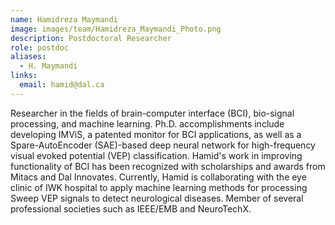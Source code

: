 ```yaml
---
name: Hamidreza Maymandi
image: images/team/Hamidreza_Maymandi_Photo.png
description: Postdoctoral Researcher
role: postdoc
aliases:
  - H. Maymandi
links:
  email: hamid@dal.ca
---
```


Researcher in the fields of brain-computer interface (BCI), bio-signal processing, and machine learning. Ph.D. accomplishments include developing IMViS, a patented monitor for BCI applications, as well as a Spare-AutoEncoder (SAE)-based deep neural network for high-frequency visual evoked potential (VEP) classification. Hamid's work in improving functionality of BCI has been recognized with scholarships and awards from Mitacs and Dal Innovates. Currently, Hamid is collaborating with the eye clinic of IWK hospital to apply machine learning methods for processing Sweep VEP signals to detect neurological diseases. Member of several professional societies such as IEEE/EMB  and NeuroTechX.
